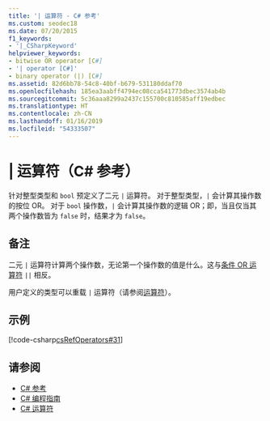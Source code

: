 ```yaml
---
title: '| 运算符 - C# 参考'
ms.custom: seodec18
ms.date: 07/20/2015
f1_keywords:
- '|_CSharpKeyword'
helpviewer_keywords:
- bitwise OR operator [C#]
- '| operator [C#]'
- binary operator (|) [C#]
ms.assetid: 82d6bb78-54c8-40bf-b679-531180ddaf70
ms.openlocfilehash: 185ea3aabff4794ec08cca541773dbec3574ab4b
ms.sourcegitcommit: 5c36aaa8299a2437c155700c810585aff19edbec
ms.translationtype: HT
ms.contentlocale: zh-CN
ms.lasthandoff: 01/16/2019
ms.locfileid: "54333507"
---
```

# <a name="-operator-c-reference"></a>| 运算符（C# 参考）

针对整型类型和 `bool` 预定义了二元 `|` 运算符。 对于整型类型，`|` 会计算其操作数的按位 OR。 对于 `bool` 操作数，`|` 会计算其操作数的逻辑 OR；即，当且仅当其两个操作数皆为 `false` 时，结果才为 `false`。

## <a name="remarks"></a>备注

二元 `|` 运算符计算两个操作数，无论第一个操作数的值是什么。这与[条件 OR 运算符](conditional-or-operator.md) `||` 相反。

用户定义的类型可以重载 `|` 运算符（请参阅[运算符](../keywords/operator.md)）。

## <a name="example"></a>示例

 [!code-csharp[csRefOperators#31](~/samples/snippets/csharp/VS_Snippets_VBCSharp/csrefOperators/CS/csrefOperators.cs#31)]

## <a name="see-also"></a>请参阅

- [C# 参考](../index.md)
- [C# 编程指南](../../programming-guide/index.md)
- [C# 运算符](index.md)